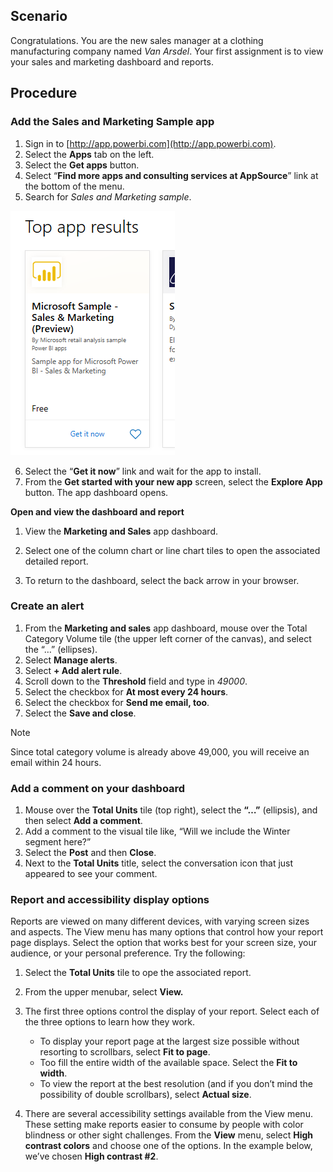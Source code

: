<!----## Learning objectives

At the end of lab, you will be able to perform the following tasks: 
- Install a power BI app
- Find and view a Power BI dashboard and report
- Create an alert
- Add comments
- Set accessibility options

Estimated time to finish this lab: 20 to 30 minutes
---->

## Scenario

Congratulations. You are the new sales manager at a clothing manufacturing company named *Van Arsdel*. Your first assignment is to view your sales and marketing dashboard and reports.

## Procedure

### Add the Sales and Marketing Sample app

1. Sign in to [http://app.powerbi.com](http://app.powerbi.com).
2. Select the **Apps** tab on the left.
3. Select the **Get apps** button.
4. Select “**Find more apps and consulting services at AppSource**” link at the bottom of the menu.
5. Search for *Sales and Marketing sample*.   

![Image of the sample app for this lab.](../media/Lab-1/power-bi-top-app-results.png)

6.  Select the “**Get it now**” link and wait for the app to install.
7. From the **Get started with your new app** screen, select the **Explore App** button. The app dashboard opens.

**Open and view the dashboard and report**

1.  View the **Marketing and Sales** app dashboard.
2.  Select one of the column chart or line chart tiles to open the associated detailed report.
3.  To return to the dashboard, select the back arrow in your browser.

    <!-- need to redo this aGIF, it doesn't look like this any longer [Animated image of moving between dashboards and reports.](../media/lab-1/power-bi-dashboard-report.gif)-->

### Create an alert

1.  From the **Marketing and sales** app dashboard, mouse over the Total Category Volume tile (the upper left corner of the canvas), and select the “…” (ellipses).
2. Select **Manage alerts**.
3.  Select **+ Add alert rule**.
4.  Scroll down to the **Threshold** field and type in _49000_.
5. Select the checkbox for **At most every 24 hours**.
5.  Select the checkbox for **Send me email, too**.
6.  Select the **Save and close**.

> [!NOTE]
> Since total category volume is already above 49,000, you will receive an email within 24 hours. 

### Add a comment on your dashboard

1.  Mouse over the **Total Units** tile (top right), select the **“…”** (ellipsis), and then select **Add a comment**.
3.  Add a comment to the visual tile like, “Will we include the Winter segment here?”
4.  Select the **Post** and then **Close**.
5.  Next to the **Total Units** title, select the conversation icon that just appeared to see your comment.


### Report and accessibility display options
Reports are viewed on many different devices, with varying screen sizes and aspects. The View menu has many options that control how your report page displays. Select the option that works best for your screen size, your audience, or your personal preference. Try the following:

1.  Select the **Total Units** tile to ope the associated report. 

2. From the upper menubar, select **View.**

<!--
![Image of the options under the View menu.](../media/Lab-1/power-bi-view-menu.png)
-->

3.  The first three options control the display of your report. Select each of the three options to learn how they work.
    *   To display your report page at the largest size possible without resorting to scrollbars, select **Fit to page**.
    *   Too fill the entire width of the available space. Select the **Fit to width**.
    *   To view the report at the best resolution (and if you don’t mind the possibility of double scrollbars), select **Actual size**.

     <!-- this gif uses the old report, not the app  ![Animted image of View menu options.](../media/lab-1/power-bi-view-options.gif)-->

4.  There are several accessibility settings available from the View menu. These setting make reports easier to consume by people with color blindness or other sight challenges. From the **View** menu, select **High contrast colors** and choose one of the options. In the example below, we’ve chosen **High contrast #2**.

<!--
![Image of the high contrast view of a report.](../media/Lab-1/power-bi-high-contrast.png)
--->

